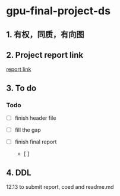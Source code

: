 # gpu-final-project-ds

## 1. 有权，同质，有向图

## 2. Project report link
[report link](https://www.overleaf.com/5446618226vkrkpmmqqckf#965552)

## 3. To do

### Todo

- [ ] finish header file  
- [ ] fill the gap 

- [ ] finish final report
    - [ ]



## 4. DDL
12.13 to submit report, coed and readme.md
